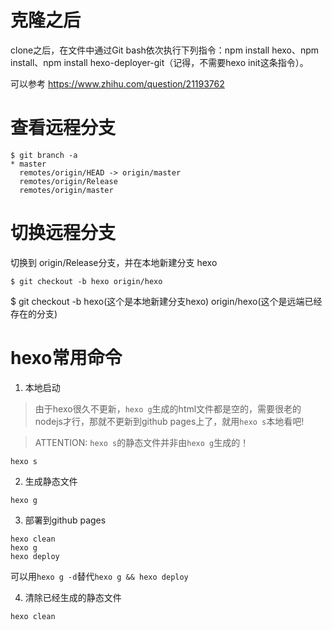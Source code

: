 # 克隆之后

clone之后，在文件中通过Git bash依次执行下列指令：npm install hexo、npm install、npm install hexo-deployer-git（记得，不需要hexo init这条指令）。

可以参考
https://www.zhihu.com/question/21193762


# 查看远程分支

```shell
$ git branch -a
* master
  remotes/origin/HEAD -> origin/master
  remotes/origin/Release
  remotes/origin/master
```

# 切换远程分支
切换到 origin/Release分支，并在本地新建分支 hexo
```shell
$ git checkout -b hexo origin/hexo
```
$ git checkout -b hexo(这个是本地新建分支hexo) origin/hexo(这个是远端已经存在的分支)

# hexo常用命令
1. 本地启动
> 由于hexo很久不更新，`hexo g`生成的html文件都是空的，需要很老的nodejs才行，那就不更新到github pages上了，就用`hexo s`本地看吧!

> ATTENTION: `hexo s`的静态文件并非由`hexo g`生成的！
```shell
hexo s
```
2. 生成静态文件
```shell
hexo g
```
3. 部署到github pages
```shell
hexo clean
hexo g
hexo deploy
```
可以用`hexo g -d`替代`hexo g && hexo deploy`

4. 清除已经生成的静态文件
```shell
hexo clean
```